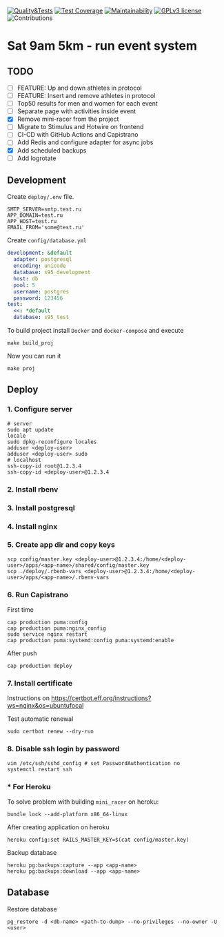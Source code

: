 [![Quality&Tests](https://github.com/vol1ura/Sat_9am_5km/actions/workflows/rubyonrails.yml/badge.svg)](https://github.com/vol1ura/Sat_9am_5km/actions/workflows/rubyonrails.yml)
[![Test Coverage](https://api.codeclimate.com/v1/badges/5f0c800f5880bee344af/test_coverage)](https://codeclimate.com/github/vol1ura/Sat_9am_5km/test_coverage)
[![Maintainability](https://api.codeclimate.com/v1/badges/5f0c800f5880bee344af/maintainability)](https://codeclimate.com/github/vol1ura/Sat_9am_5km/maintainability)
[![GPLv3 license](https://img.shields.io/badge/License-GPLv3-blue.svg)](http://perso.crans.org/besson/LICENSE.html)
![Contributions](https://img.shields.io/badge/Contributions-Welcome-brightgreen)

# Sat 9am 5km - run event system

## TODO

- [ ] FEATURE: Up and down athletes in protocol
- [ ] FEATURE: Insert and remove athletes in protocol
- [ ] Top50 results for men and women for each event
- [ ] Separate page with activities inside event
- [x] Remove mini-racer from the project
- [ ] Migrate to Stimulus and Hotwire on frontend
- [ ] CI-CD with GitHub Actions and Capistrano
- [ ] Add Redis and configure adapter for async jobs
- [x] Add scheduled backups
- [ ] Add logrotate

## Development

Create `deploy/.env` file.
```shell
SMTP_SERVER=smtp.test.ru
APP_DOMAIN=test.ru
APP_HOST=test.ru
EMAIL_FROM='some@test.ru'
```

Create `config/database.yml`
```yaml
development: &default
  adapter: postgresql
  encoding: unicode
  database: s95_development
  host: db
  pool: 5
  username: postgres
  password: 123456
test:
  <<: *default
  database: s95_test
```

To build project install `Docker` and `docker-compose` and execute
```shell
make build_proj
```

Now you can run it
```shell
make proj
```

## Deploy

### 1. Configure server

```shell
# server
sudo apt update
locale
sudo dpkg-reconfigure locales
adduser <deploy-user>
adduser <deploy-user> sudo
# localhost
ssh-copy-id root@1.2.3.4
ssh-copy-id <deploy-user>@1.2.3.4
```
### 2. Install rbenv

### 3. Install postgresql

### 4. Install nginx

### 5. Create app dir and copy keys

```shell
scp config/master.key <deploy-user>@1.2.3.4:/home/<deploy-user>/apps/<app-name>/shared/config/master.key
scp ./deploy/.rbenb-vars <deploy-user>@1.2.3.4:/home/<deploy-user>/apps/<app-name>/.rbenv-vars
```

### 6. Run Capistrano
First time
```shell
cap production puma:config
cap production puma:nginx_config
sudo service nginx restart
cap production puma:systemd:config puma:systemd:enable
```

After push
```shell
cap production deploy
```

### 7. Install certificate
Instructions on https://certbot.eff.org/instructions?ws=nginx&os=ubuntufocal

Test automatic renewal
```shell
sudo certbot renew --dry-run
```

### 8. Disable ssh login by password
```shell
vim /etc/ssh/sshd_config # set PasswordAuthentication no
systemctl restart ssh
```

### * For Heroku

To solve problem with building `mini_racer` on heroku:
```shell
bundle lock --add-platform x86_64-linux
```

After creating application on heroku
```shell
heroku config:set RAILS_MASTER_KEY=$(cat config/master.key)
```

Backup database
```shell
heroku pg:backups:capture --app <app-name>
heroku pg:backups:download --app <app-name>
```

## Database

Restore database
```shell
pg_restore -d <db-name> <path-to-dump> --no-privileges --no-owner -U <user>
```
